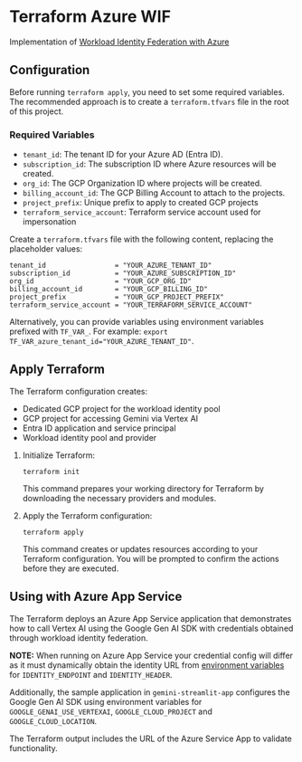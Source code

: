 # Terraform Azure WIF
Implementation of [Workload Identity Federation with Azure](https://cloud.google.com/iam/docs/workload-identity-federation-with-other-clouds#azure)

## Configuration

Before running `terraform apply`, you need to set some required variables. The recommended approach is to create a `terraform.tfvars` file in the root of this project.

### Required Variables

*   `tenant_id`: The tenant ID for your Azure AD (Entra ID).
*   `subscription_id`: The subscription ID where Azure resources will be created.
*   `org_id`: The GCP Organization ID where projects will be created.
*   `billing_account_id`: The GCP Billing Account to attach to the projects.
*   `project_prefix`: Unique prefix to apply to created GCP projects
*   `terraform_service_account`: Terraform service account used for impersonation

Create a `terraform.tfvars` file with the following content, replacing the placeholder values:

```hcl
tenant_id                 = "YOUR_AZURE_TENANT_ID"
subscription_id           = "YOUR_AZURE_SUBSCRIPTION_ID"
org_id                    = "YOUR_GCP_ORG_ID"
billing_account_id        = "YOUR_GCP_BILLING_ID"
project_prefix            = "YOUR_GCP_PROJECT_PREFIX"
terraform_service_account = "YOUR_TERRAFORM_SERVICE_ACCOUNT"
```

Alternatively, you can provide variables using environment variables prefixed with `TF_VAR_`. For example: `export TF_VAR_azure_tenant_id="YOUR_AZURE_TENANT_ID"`.

## Apply Terraform
The Terraform configuration creates:
- Dedicated GCP project for the workload identity pool
- GCP project for accessing Gemini via Vertex AI
- Entra ID application and service principal
- Workload identity pool and provider

1. Initialize Terraform:
    ```
    terraform init
    ```
    This command prepares your working directory for Terraform by downloading the necessary providers and modules.

2. Apply the Terraform configuration:
    ```
    terraform apply
    ```
    This command creates or updates resources according to your Terraform configuration. You will be prompted to confirm the actions before they are executed.

## Using with Azure App Service
The Terraform deploys an Azure App Service application that demonstrates how to call Vertex AI using the Google Gen AI SDK with credentials obtained through workload identity federation.

**NOTE:** When running on Azure App Service your credential config will differ as it must dynamically obtain the identity URL from [environment variables](https://learn.microsoft.com/en-us/azure/app-service/overview-managed-identity?tabs=portal%2Cpython#rest-endpoint-reference) for `IDENTITY_ENDPOINT` and `IDENTITY_HEADER`.

Additionally, the sample application in `gemini-streamlit-app` configures the Google Gen AI SDK using environment variables for `GOOGLE_GENAI_USE_VERTEXAI`, `GOOGLE_CLOUD_PROJECT` and `GOOGLE_CLOUD_LOCATION`.

The Terraform output includes the URL of the Azure Service App to validate functionality.